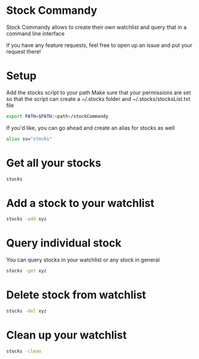 # Stock Commandy
Stock Commandy allows to create their own watchlist and query that in a command line interface

If you have any feature requests, feel free to open up an issue and put your request there!

# Setup
Add the stocks script to your path
Make sure that your permissions are set so that the script can create a ~/.stocks folder and ~/.stocks/stocksList.txt file
```sh
export PATH=$PATH:<path>/stockCommandy
```

If you'd like, you can go ahead and create an alias for stocks as well

```sh
alias ss="stocks"
```

# Get all your stocks
```sh
stocks
```

# Add a stock to your watchlist
```sh
stocks -add xyz
```

# Query individual stock
You can query stocks in your watchlist or any stock in general
```sh
stocks -get xyz
```

# Delete stock from watchlist
```sh
stocks -del xyz
```

# Clean up your watchlist
```sh
stocks -clean
```

